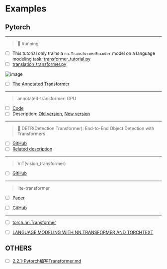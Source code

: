 # Examples

## Pytorch

--------------
> 📢 Running
- [ ] This tutorial only trains a ``nn.TransformerEncoder`` model on a language modeling task: [transformer_tutorial.py](https://github.com/pytorch/tutorials/blob/main/beginner_source/transformer_tutorial.py)
- [ ] [translation_transformer.py](https://github.com/pytorch/tutorials/blob/main/beginner_source/translation_transformer.py)

![image](https://github.com/hcysky/AI/assets/64795241/85056f79-9226-4257-86fc-1bbc59a77ffa)


- [ ] [The Annotated Transformer](https://nlp.seas.harvard.edu/2018/04/03/attention.html#positional-encoding)
----
> annotated-transformer: GPU
- [ ] [Code](https://github.com/harvardnlp/annotated-transformer/)
- [ ] Description: [Old version](http://nlp.seas.harvard.edu/annotated-transformer/), [New version](https://nlp.seas.harvard.edu/2018/04/03/attention.html#positional-encoding)

----

> 🚗 DETR(Detection Transformer): End-to-End Object Detection with Transformers

- [ ] [GitHub](https://github.com/facebookresearch/detr)
- [ ] [Related description](https://zhuanlan.zhihu.com/p/146065711)

---------
> ViT(vision_transformer)
- [ ] [GitHub](https://github.com/google-research/vision_transformer)

---------
> lite-transformer

- [ ] [Paper](https://arxiv.org/pdf/2004.11886.pdf)
- [ ] [GitHub](https://https://github.com/mit-han-lab/lite-transformer)


--------
- [ ] [torch.nn.Transformer](https://pytorch.org/docs/stable/generated/torch.nn.Transformer.html)

- [ ] [LANGUAGE MODELING WITH NN.TRANSFORMER AND TORCHTEXT](https://pytorch.org/tutorials/beginner/transformer_tutorial.html)


## OTHERS

- [ ] [2.2.1-Pytorch编写Transformer.md](https://github.com/datawhalechina/learn-nlp-with-transformers/blob/main/docs/%E7%AF%87%E7%AB%A02-Transformer%E7%9B%B8%E5%85%B3%E5%8E%9F%E7%90%86/2.2.1-Pytorch%E7%BC%96%E5%86%99Transformer.md)




